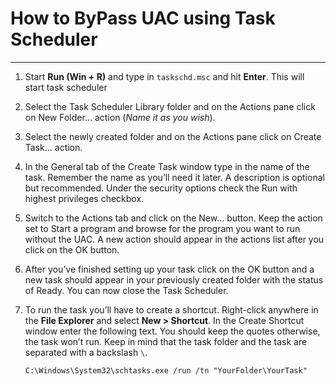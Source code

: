# How to ByPass UAC using Task Scheduler
___________________

1. Start __Run (Win + R)__ and type in `taskschd.msc` and hit __Enter__.
    This will start task scheduler

2. Select the Task Scheduler Library folder and on the Actions pane click on New Folder… action (_Name it as you wish_).

3. Select the newly created folder and on the Actions pane click on Create Task… action.

4. In the General tab of the Create Task window type in the name of the task. Remember the name as you’ll need it later. A description is optional but recommended. Under the security options check the Run with highest privileges checkbox.

5. Switch to the Actions tab and click on the New… button. Keep the action set to Start a program and browse for the program you want to run without the UAC. A new action should appear in the actions list after you click on the OK button.

6. After you’ve finished setting up your task click on the OK button and a new task should appear in your previously created folder with the status of Ready. You can now close the Task Scheduler.

7. To run the task you’ll have to create a shortcut. Right-click anywhere in the __File Explorer__ and select __New > Shortcut__. In the Create Shortcut window enter the following text. You should keep the quotes otherwise, the task won’t run. Keep in mind that the task folder and the task are separated with a backslash `\`.
    ````
    C:\Windows\System32\schtasks.exe /run /tn "YourFolder\YourTask"
    ````